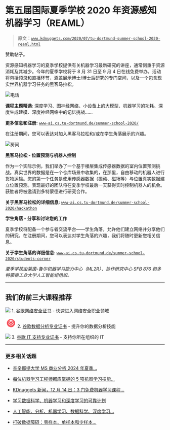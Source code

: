 # 第五届国际夏季学校 2020 年资源感知机器学习（REAML）

> 原文：[`www.kdnuggets.com/2020/07/tu-dortmund-summer-school-2020-reaml.html`](https://www.kdnuggets.com/2020/07/tu-dortmund-summer-school-2020-reaml.html)

赞助帖子。

资源感知机器学习的夏季学校提供有关机器学习最新研究的讲座，通常侧重于资源消耗及其减少。今年的夏季学校将于 8 月 31 日至 9 月 4 日在线免费举办。活动将包括预录和直播环节，涵盖展示博士/博士后研究的专门空间，以及一个包含现实世界机器学习任务的黑客马拉松。

![电话](https://www-ai.cs.tu-dortmund.de/summer-school-2020/)

**课程主题精选**: 深度学习、图神经网络、小设备上的大模型、机器学习的功耗、深度生成建模、深度神经网络中的记忆挑战……

**更多信息和注册:** [`www-ai.cs.tu-dortmund.de/summer-school-2020/`](https://www-ai.cs.tu-dortmund.de/summer-school-2020/)

在注册期间，您可以表达对加入黑客马拉松和/或在学生角落展示的兴趣。

![房间](https://www-ai.cs.tu-dortmund.de/summer-school-2020/hackathon)

**黑客马拉松 - 位置预测与机器人控制**

作为一个实际示例，我们举办了一个基于楼层集成传感器数据的室内位置预测挑战。真实世界的数据是在一个仓库场景中收集的，在那里，自由移动的机器人进行货物运输。您的第一个任务是使用传感器数据（振动、磁场等）与位置真实数据建立位置预测。表现最好的团队将在夏季学校最后一天获得实时控制机器人的机会。获胜者将被邀请到多特蒙德进行研究合作。

**关于黑客马拉松的详细信息:** [`www-ai.cs.tu-dortmund.de/summer-school-2020/hackathon`](https://www-ai.cs.tu-dortmund.de/summer-school-2020/hackathon)

**学生角落 - 分享和讨论您的工作**

夏季学校将配备一个参与者交流平台——学生角落，允许他们建立网络并分享他们的研究。在注册期间，您可以表达对学生角落的兴趣，我们将随时更新您相关信息。

**关于学生角落的详细信息**: [`www-ai.cs.tu-dortmund.de/summer-school-2020/students-corner`](https://www-ai.cs.tu-dortmund.de/summer-school-2020/students-corner)

*夏季学校由莱茵-鲁尔机器学习能力中心（ML2R）、协作研究中心 SFB 876 和多特蒙德工业大学人工智能组组织。*

* * *

## 我们的前三大课程推荐

![](img/0244c01ba9267c002ef39d4907e0b8fb.png) 1\. [谷歌网络安全证书](https://www.kdnuggets.com/google-cybersecurity) - 快速进入网络安全职业领域

![](img/e225c49c3c91745821c8c0368bf04711.png) 2\. [谷歌数据分析专业证书](https://www.kdnuggets.com/google-data-analytics) - 提升你的数据分析技能

![](img/0244c01ba9267c002ef39d4907e0b8fb.png) 3\. [谷歌 IT 支持专业证书](https://www.kdnuggets.com/google-itsupport) - 支持你所在组织的 IT

* * *

### 更多相关话题

+   [辛辛那提大学 MS 商业分析 2024 年夏季…](https://www.kdnuggets.com/2024/02/uc-business-analytics-summer-2024-information-session)

+   [每位机器学习工程师都应掌握的 5 项机器学习技能…](https://www.kdnuggets.com/2023/03/5-machine-learning-skills-every-machine-learning-engineer-know-2023.html)

+   [KDnuggets 新闻，12 月 14 日：3 门免费机器学习课程…](https://www.kdnuggets.com/2022/n48.html)

+   [学习数据科学、机器学习和深度学习的可靠计划](https://www.kdnuggets.com/2023/01/mwiti-solid-plan-learning-data-science-machine-learning-deep-learning.html)

+   [人工智能、分析、机器学习、数据科学、深度学习…](https://www.kdnuggets.com/2021/12/developments-predictions-ai-machine-learning-data-science-research.html)

+   [打破数据障碍：零样本、单样本和少样本…](https://www.kdnuggets.com/2023/08/breaking-data-barrier-zeroshot-oneshot-fewshot-learning-transforming-machine-learning.html)
